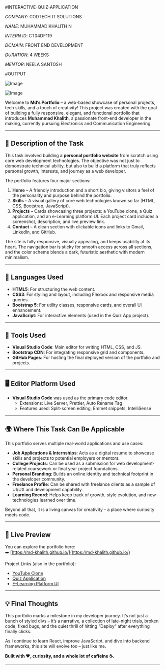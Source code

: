 #INTERACTIVE-QUIZ-APPLICATION

*COMPANY*: CODTECH IT SOLUTIONS

*NAME*: MUHAMMAD KHALITH N

*INTERN ID*: CT04DF119

*DOMAIN*: FRONT END DEVELOPMENT

*DURATION*: 4 WEEKS

*MENTOR*: NEELA SANTOSH

#OUTPUT

![Image](https://github.com/user-attachments/assets/32850244-9917-4a79-b517-6b7375572342)

![Image](https://github.com/user-attachments/assets/9864c4c3-c548-4618-a2f8-5d0abfa4b7ab)

Welcome to **Md’s Portfolio** – a web-based showcase of personal projects, tech skills, and a touch of creativity! This project was created with the goal of building a fully responsive, elegant, and functional portfolio that introduces **Muhammad Khalith**, a passionate front-end developer in the making, currently pursuing Electronics and Communication Engineering.

---

## 📌 Description of the Task

This task involved building a **personal portfolio website** from scratch using core web development technologies. The objective was not just to demonstrate technical ability, but also to build a platform that truly reflects personal growth, interests, and journey as a web developer. 

The portfolio features four major sections:
1. **Home** – A friendly introduction and a short bio, giving visitors a feel of the personality and purpose behind the portfolio.
2. **Skills** – A visual gallery of core web technologies known so far (HTML, CSS, Bootstrap, JavaScript).
3. **Projects** – Cards showcasing three projects: a YouTube clone, a Quiz application, and an e-Learning platform UI. Each project card includes a screenshot, description, and live preview link.
4. **Contact** – A clean section with clickable icons and links to Gmail, LinkedIn, and GitHub.

The site is fully responsive, visually appealing, and keeps usability at its heart. The navigation bar is sticky for smooth access across all sections, and the color scheme blends a dark, futuristic aesthetic with modern minimalism.

---

## 💬 Languages Used

- **HTML5**: For structuring the web content.
- **CSS3**: For styling and layout, including Flexbox and responsive media queries.
- **Bootstrap 5**: For utility classes, responsive cards, and overall UI enhancement.
- **JavaScript**: For interactive elements (used in the Quiz App project).

---

## 🔧 Tools Used

- **Visual Studio Code**: Main editor for writing HTML, CSS, and JS.
- **Bootstrap CDN**: For integrating responsive grid and components.
- **GitHub Pages**: For hosting the final deployed version of the portfolio and projects.

---

## 🖥️ Editor Platform Used

- **Visual Studio Code** was used as the primary code editor.
  - Extensions: Live Server, Prettier, Auto Rename Tag
  - Features used: Split-screen editing, Emmet snippets, IntelliSense

---

## 🌍 Where This Task Can Be Applicable

This portfolio serves multiple real-world applications and use cases:

- **Job Applications & Internships**: Acts as a digital resume to showcase skills and projects to potential employers or mentors.
- **College Projects**: Can be used as a submission for web development-related coursework or final year project foundations.
- **Personal Branding**: Builds an online identity and technical footprint in the developer community.
- **Freelance Profile**: Can be shared with freelance clients as a sample of UI/UX and development capability.
- **Learning Record**: Helps keep track of growth, style evolution, and new technologies learned over time.

Beyond all that, it is a living canvas for creativity – a place where curiosity meets code.

---

## 🔗 Live Preview

You can explore the portfolio here:  
➡️ [https://md-khalith.github.io/](https://md-khalith.github.io/)

Project Links (also in the portfolio):
- [YouTube Clone](https://md-khalith.github.io/ytclone-web/)
- [Quiz Application](https://md-khalith.github.io/Quiz-application/)
- [E-Learning Platform UI](https://md-khalith.github.io/eLearn/)

---

## 💡 Final Thoughts

This portfolio marks a milestone in my developer journey. It’s not just a bunch of styled divs – it’s a narrative, a collection of late-night trials, broken code, fixed bugs, and the quiet thrill of hitting “Deploy” after everything finally clicks.

As I continue to learn React, improve JavaScript, and dive into backend frameworks, this site will evolve too – just like me.

**Built with ❤️, curiosity, and a whole lot of caffeine ☕.**

---


